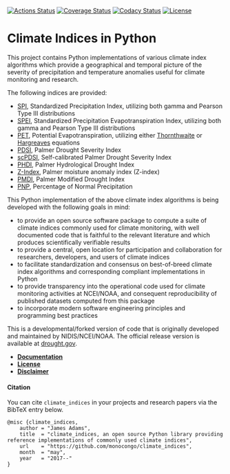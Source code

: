 [![Actions Status](https://github.com/monocongo/climate_indices/workflows/build/badge.svg)](https://github.com/monocongo/climate_indices/actions)
[![Coverage Status](https://coveralls.io/repos/github/monocongo/climate_indices/badge.svg?branch=master)](https://coveralls.io/github/monocongo/climate_indices?branch=master)
[![Codacy Status](https://api.codacy.com/project/badge/Grade/48563cbc37504fc6aa72100370e71f58)](https://www.codacy.com/app/monocongo/climate_indices?utm_source=github.com&amp;utm_medium=referral&amp;utm_content=monocongo/climate_indices&amp;utm_campaign=Badge_Grade)
[![License](https://img.shields.io/badge/License-BSD%203--Clause-green.svg)](https://opensource.org/licenses/BSD-3-Clause)

# Climate Indices in Python

This project contains Python implementations of various climate index algorithms which provide
a geographical and temporal picture of the severity of precipitation and temperature anomalies
useful for climate monitoring and research.

The following indices are provided:

- [SPI](https://climatedataguide.ucar.edu/climate-data/standardized-precipitation-index-spi),
  Standardized Precipitation Index, utilizing both gamma and Pearson Type III distributions
- [SPEI](https://www.researchgate.net/publication/252361460_The_Standardized_Precipitation-Evapotranspiration_Index_SPEI_a_multiscalar_drought_index),
  Standardized Precipitation Evapotranspiration Index, utilizing both gamma and Pearson Type III distributions
- [PET](https://www.ncdc.noaa.gov/monitoring-references/dyk/potential-evapotranspiration), Potential Evapotranspiration, utilizing either [Thornthwaite](http://dx.doi.org/10.2307/21073)
  or [Hargreaves](http://dx.doi.org/10.13031/2013.26773) equations
- [PDSI](http://www.droughtmanagement.info/palmer-drought-severity-index-pdsi/),
  Palmer Drought Severity Index
- [scPDSI](http://www.droughtmanagement.info/self-calibrated-palmer-drought-severity-index-sc-pdsi/),
  Self-calibrated Palmer Drought Severity Index
- [PHDI](http://www.droughtmanagement.info/palmer-hydrological-drought-index-phdi/),
  Palmer Hydrological Drought Index
- [Z-Index](http://www.droughtmanagement.info/palmer-z-index/),
  Palmer moisture anomaly index (Z-index)
- [PMDI](https://climate.ncsu.edu/climate/climdiv), Palmer Modified
  Drought Index
- [PNP](http://www.droughtmanagement.info/percent-of-normal-precipitation/),
  Percentage of Normal Precipitation

This Python implementation of the above climate index algorithms is being developed
with the following goals in mind:

- to provide an open source software package to compute a suite of
  climate indices commonly used for climate monitoring, with well
  documented code that is faithful to the relevant literature and
  which produces scientifically verifiable results
- to provide a central, open location for participation and collaboration
  for researchers, developers, and users of climate indices
- to facilitate standardization and consensus on best-of-breed
  climate index algorithms and corresponding compliant implementations in Python
- to provide transparency into the operational code used for climate
  monitoring activities at NCEI/NOAA, and consequent reproducibility
  of published datasets computed from this package
- to incorporate modern software engineering principles and programming
  best practices


This is a developmental/forked version of code that is originally developed and
maintained by NIDIS/NCEI/NOAA. The official release version is available at
[drought.gov](https://www.drought.gov/drought/python-climate-indices).

- [__Documentation__](https://climate-indices.readthedocs.io/en/latest/)
- [__License__](LICENSE)
- [__Disclaimer__](DISCLAIMER)

#### Citation
You can cite `climate_indices` in your projects and research papers via the BibTeX 
entry below.
```
@misc {climate_indices,
    author = "James Adams",
    title  = "climate_indices, an open source Python library providing reference implementations of commonly used climate indices",
    url    = "https://github.com/monocongo/climate_indices",
    month  = "may",
    year   = "2017--"
}
```
